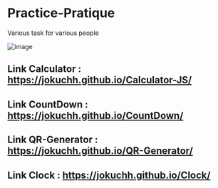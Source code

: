 # Practice-Pratique

Various task for various people

![image](https://user-images.githubusercontent.com/92337987/177013675-f3cea375-c75d-403d-b6d9-0ec684fe84dc.png)

## Link Calculator : https://jokuchh.github.io/Calculator-JS/
## Link CountDown : https://jokuchh.github.io/CountDown/
## Link QR-Generator : https://jokuchh.github.io/QR-Generator/
## Link Clock : https://jokuchh.github.io/Clock/
